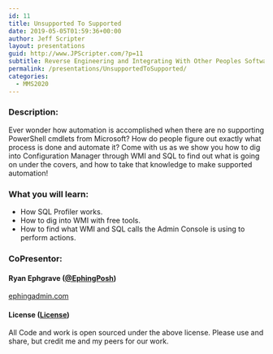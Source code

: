 ```yaml
---
id: 11
title: Unsupported To Supported
date: 2019-05-05T01:59:36+00:00
author: Jeff Scripter
layout: presentations
guid: http://www.JPScripter.com/?p=11
subtitle: Reverse Engineering and Integrating With Other Peoples Software.
permalink: /presentations/UnsupportedToSupported/
categories:
  - MMS2020
---
```

### Description:
Ever wonder how automation is accomplished when there are no supporting PowerShell cmdlets from Microsoft? How do people figure out exactly what process is done and automate it? Come with us as we show you how to dig into Configuration Manager through WMI and SQL to find out what is going on under the covers, and how to take that knowledge to make supported automation!

### What you will learn:
* How SQL Profiler works.
* How to dig into WMI with free tools.
* How to find what WMI and SQL calls the Admin Console is using to perform actions.

### CoPresentor:

#### Ryan Ephgrave ([@EphingPosh](https://www.twitter.com/EphingPosh))
[ephingadmin.com](https://www.ephingadmin.com)

<!---
#### Presentation:

   [Unsupported To Supported](/assets/presentations/UnsupportedToSupported.pdf)

   [Demo Code](/assets/presentations/UnsupportedToSupported.zip)
-->
#### License ([License](/assets/presentations/License))
All Code and work is open sourced under the above license. Please use and share, but credit me and my peers for our work.
